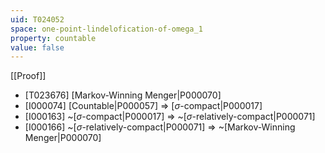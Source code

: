 ```yaml
---
uid: T024052
space: one-point-lindelofication-of-omega_1
property: countable
value: false
---
```

[[Proof]]

* [T023676] [Markov-Winning Menger|P000070]
* [I000074] [Countable|P000057] => [$\sigma$-compact|P000017]
* [I000163] ~[$\sigma$-compact|P000017] => ~[$\sigma$-relatively-compact|P000071]
* [I000166] ~[$\sigma$-relatively-compact|P000071] => ~[Markov-Winning Menger|P000070]

